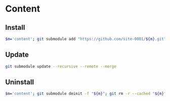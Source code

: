 # Content

## Install

```sh
$m='content'; git submodule add "https://github.com/site-0001/${m}.git" "${m}"
```

## Update

```sh
git submodule update --recursive --remote --merge
```

## Uninstall

```sh
$m='content'; git submodule deinit -f "${m}"; git rm -r --cached "${m}"; rm -rf ".git/modules/${m}"; rm -rf "${m}"
```
